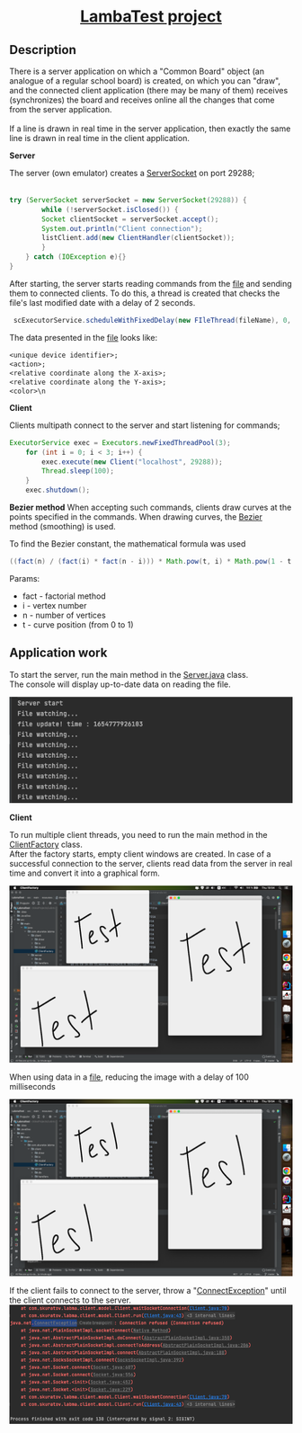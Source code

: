 <h1 align="center"><a  href="https://github.com/Stas-ex/LabmaTest">LambaTest project</a> </h1>

## Description
There is a server application on which a "Common Board" object (an analogue of a regular school board) is created, on which you can "draw", and the connected client application (there may be many of them) receives (synchronizes) the board and receives online all the changes that come from the server application. <br><br>If a line is drawn in real time in the server application, then exactly the same line is drawn in real time in the client application.

**Server**

The server (own emulator) creates a [ServerSocket](https://docs.oracle.com/javase/7/docs/api/java/net/ServerSocket.html) on port 29288;

```java

try (ServerSocket serverSocket = new ServerSocket(29288)) {
        while (!serverSocket.isClosed()) {
        Socket clientSocket = serverSocket.accept();
        System.out.println("Client connection");
        listClient.add(new ClientHandler(clientSocket));
        }
    } catch (IOException e){}
}
```

After starting, the server starts reading commands from the [file](src/main/resources/drawingCommands.txt) and sending them to connected clients. To do this, a thread is created that checks the file's last modified date with a delay of 2 seconds.

```java
 scExecutorService.scheduleWithFixedDelay(new FIleThread(fileName), 0, 2, TimeUnit.SECONDS);
```

The data presented in the [file](src/main/resources/drawingCommands.txt) looks like: <br>
```
<unique device identifier>;
<action>;
<relative coordinate along the X-axis>;
<relative coordinate along the Y-axis>;
<color>\n
```

**Client**

Clients multipath connect to the server and start listening for commands;

```java
ExecutorService exec = Executors.newFixedThreadPool(3);
    for (int i = 0; i < 3; i++) {
        exec.execute(new Client("localhost", 29288));
        Thread.sleep(100);
    }
    exec.shutdown();
```

**Bezier method**
When accepting such commands, clients draw curves at the points specified in the commands. When drawing curves, the [Bezier](src/main/java/com/skuratov/labma/client/draw/BezierGraphic.java) method (smoothing) is used.

To find the Bezier constant, the mathematical formula was used

```java
((fact(n) / (fact(i) * fact(n - i))) * Math.pow(t, i) * Math.pow(1 - t, n - i));
```
Params:
* fact - factorial method
* i - vertex number
* n - number of vertices
* t - curve position (from 0 to 1)

## Application work

To start the server, run the main method in the [Server.java](src/main/java/com/skuratov/labma/server/Server.java) class. <br>
The console will display up-to-date data on reading the file.

![](src/main/resources/img-ReadMe/ServerWorker.png)

**Client**

To run multiple client threads, you need to run the main method in the [ClientFactory](src/main/java/com/skuratov/labma/client/ClientFactory.java) class. <br>
After the factory starts, empty client windows are created.
In case of a successful connection to the server, clients read data from the server in real time and convert it into a graphical form.

![](src/main/resources/img-ReadMe/ClientOne.png)

When using data in a [file](src/main/resources/drawingCommands.txt), reducing the image with a delay of 100 milliseconds

![](src/main/resources/img-ReadMe/ClientTwo.png)

If the client fails to connect to the server, throw a "[ConnectException](https://docs.oracle.com/javase%2F7%2Fdocs%2Fapi%2F%2F/java/net/ConnectException.html)" until the client connects to the server.
![](src/main/resources/img-ReadMe/ClientErrConnection.png)
